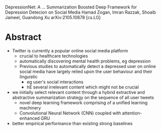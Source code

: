 DepressionNet: A ... Summarization Boosted Deep Framework
  for Depression Detecion on Social Media
Hamad Zogan, Imran Razzak, Shoaib Jameel, Guandong Xu
arXiv:2105.10878 [cs.LG]

# Abstract

* Twitter is currently a popular online social media platform
  * crucial to healthcare technologies
  * automatically discovering mental health problems, eg depression
  * Previous studies to automatically detect a depressed user on online social
    media have largely relied upon the user behaviour and their linguistic
    * eg user's social interactions
    * hE several irrelevant content which might not be crucial
* we initially select relevant content
  through a hybrid extractive and abstractive summarization strategy on the
  sequence of all user tweets
  * novel deep learning framework comprising of a unified learning machinery
  * Convolutional Neural Network (CNN) coupled with attention-enhanced GRU
* better empirical performance than existing strong baselines 
